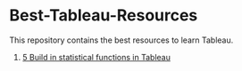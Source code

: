 # Best-Tableau-Resources
This repository contains the best resources to learn Tableau.



1. [5 Build in statistical functions in Tableau](https://www.tableau.com/about/blog/2017/5/5-built-stats-functions-you-didnt-know-tableau-had-71047)

